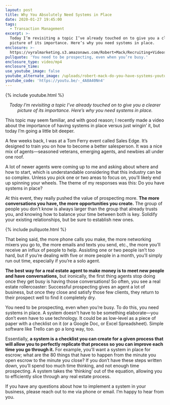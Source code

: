 ```yaml
---
layout: post
title: Why You Absolutely Need Systems in Place
date: 2020-01-27 19:45:00
tags:
  - Transaction Management
excerpt: >-
  Today I’m revisiting a topic I’ve already touched on to give you a clearer
  picture of its importance. Here’s why you need systems in place.
enclosure: >-
  https://vyralmarketing.s3.amazonaws.com/Robert+Mack/Recruiting+Videos/Why+You+Absolutely+Need+Systems+in+Place.mp4
pullquote: 'You need to be prospecting, even when you’re busy.'
enclosure_type: video/mp4
enclosure_time:
use_youtube_image: false
youtube_alternate_image: /uploads/robert-mack-do-you-have-systems-youtube.jpg
youtube_code: 'https://youtu.be/-_4A8A40Nn4'
---
```


{% include youtube.html %}

<p style="text-align: center;"><em>Today I’m revisiting a topic I’ve already touched on to give you a clearer picture of its importance. Here’s why you need systems in place.</em></p>

This topic may seem familiar, and with good reason; I recently made a video about the importance of having systems in place versus just wingin’ it, but today I’m going a little bit deeper.&nbsp;

A few weeks back, I was at a Tom Ferry event called Sales Edge. It’s designed to train you on how to become a better salesperson. It was a nice mix of agents—seasoned veterans, emerging agents, and newbies all under one roof.&nbsp;

A lot of newer agents were coming up to me and asking about where and how to start, which is understandable considering that this industry can be so complex. Unless you pick one or two areas to focus on, you’ll likely end up spinning your wheels. The theme of my responses was this: Do you have systems in place?

At this event, they really pushed the value of prospecting more. **The more conversations you have, the more opportunities you create.** The group of people you don’t know is always larger than the group that already trusts you, and knowing how to balance your time between both is key. Solidify your existing relationships, but be sure to establish new ones.&nbsp;

{% include pullquote.html %}

That being said, the more phone calls you make, the more networking mixers you go to, the more emails and texts you send, etc., the more you’ll receive an influx of people to help. Assisting one or two people isn’t too hard, but if you’re dealing with five or more people in a month, you’ll simply run out time, especially if you’re a solo agent.&nbsp;

**The best way for a real estate agent to make money is to meet new people and have conversations,** but ironically, the first thing agents stop doing once they get busy is having those conversations\! So often, you see a real estate rollercoaster: Successful prospecting gives an agent a lot of business, but once they close and satisfy those few clients, they return to their prospect well to find it completely dry.&nbsp;

You need to be prospecting, even when you’re busy. To do this, you need systems in place. A system doesn't have to be something elaborate—you don’t even have to use technology. It could be as low-level as a piece of paper with a checklist on it (or a Google Doc, or Excel Spreadsheet). Simple software like Trello can go a long way, too.&nbsp;

Essentially, **a system is a checklist you can create for a given process that will allow you to perfectly replicate that process so you can improve each time you go through it.** For example, you’ll want a system in place for escrow; what are the 80 things that have to happen from the minute you open escrow to the minute you close? If you don’t have these steps written down, you’ll spend too much time thinking, and not enough time prospecting. A system takes the ‘thinking’ out of the equation, allowing you to efficiently slice through any real estate process. &nbsp;

If you have any questions about how to implement a system in your business, please reach out to me via phone or email. I’m happy to hear from you.&nbsp;